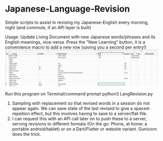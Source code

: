 # Japanese-Language-Revision
Simple scripts to assist in revising my Japanese-English every morning, night (and commute, if an API layer is built)

Usage:
Update Living Document with new Japanese words/phrases and its English meanings, vice-versa.
	Press the "New Learning" button, it is a convenience macro to add a new row (saving you a second per entry!)
<img
src="https://github.com/ThomThio/Japanese-Language-Revision/blob/master/Living%20Document%20Example.png"
raw=true
alt="Example"
/>

Run this program on Terminal/command prompt
	python3 LangRevision.py


1. Sampling with replacement so that revised words in a session do not appear again. We can save state of the last revised to give a spaced-repeition effect, but this involves having to save to a server/flat-file.
2. I can request this with an API call later on to push these to a server, serving revisions to different formats (On the go: Phone, at home: a portable android/tablet) or on a Dart/Flutter or website variant. Gunicorn does the trick.
